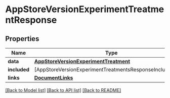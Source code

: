 # AppStoreVersionExperimentTreatmentResponse

## Properties
Name | Type | Description | Notes
------------ | ------------- | ------------- | -------------
**data** | [**AppStoreVersionExperimentTreatment**](AppStoreVersionExperimentTreatment.md) |  | 
**included** | [AppStoreVersionExperimentTreatmentsResponseIncludedInner] |  | [optional] 
**links** | [**DocumentLinks**](DocumentLinks.md) |  | 

[[Back to Model list]](../README.md#documentation-for-models) [[Back to API list]](../README.md#documentation-for-api-endpoints) [[Back to README]](../README.md)


